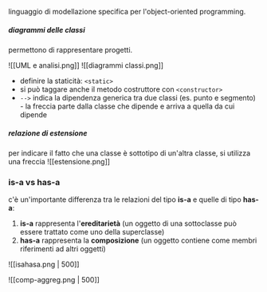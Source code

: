 linguaggio di modellazione specifica per l'object-oriented programming.

##### diagrammi delle classi
permettono di rappresentare progetti.
 
![[UML e analisi.png]]
![[diagrammi classi.png]]

- definire la staticità: `<static>`
- si può taggare anche il metodo costruttore con `<constructor>`
- `-->` indica la dipendenza generica tra due classi (es. punto e segmento) - la freccia parte dalla classe che dipende e arriva a quella da cui dipende

##### relazione di estensione
per indicare il fatto che una classe è sottotipo di un'altra classe, si utilizza una freccia
![[estensione.png]]

### is-a vs has-a
c'è un'importante differenza tra le relazioni del tipo **is-a** e quelle di tipo **has-a**:
1) **is-a** rappresenta l'**ereditarietà** (un oggetto di una sottoclasse può essere trattato come uno della superclasse)
2) **has-a** rappresenta la **composizione** (un oggetto contiene come membri riferimenti ad altri oggetti)
 
![[isahasa.png | 500]]

![[comp-aggreg.png | 500]]